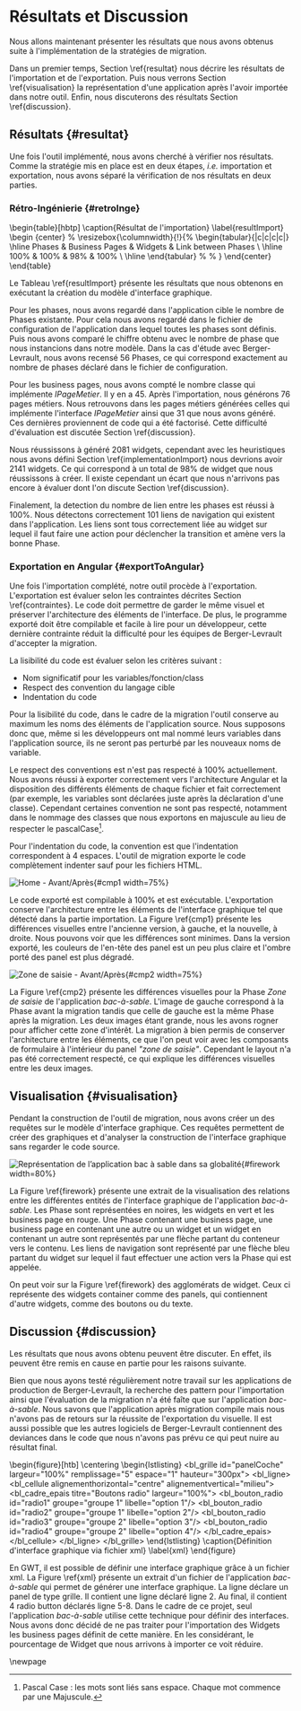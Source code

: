 # Résultats et Discussion

Nous allons maintenant présenter les résultats que nous avons obtenus suite à l'implémentation de la stratégies de migration.

Dans un premier temps, Section \ref{resultat} nous décrire les résultats de l'importation et de l'exportation.
Puis nous verrons Section \ref{visualisation} la représentation d'une application après l'avoir importée dans notre outil.
Enfin, nous discuterons des résultats Section \ref{discussion}.

## Résultats {#resultat}

Une fois l'outil implémenté, nous avons cherché à vérifier nos résultats.
Comme la stratégie mis en place est en deux étapes, _i.e._ importation et exportation,
    nous avons séparé la vérification de nos résultats en deux parties.

### Rétro-Ingénierie {#retroInge}

\begin{table}[hbtp]
    \caption{Résultat de l'importation}
    \label{resultImport}
    \begin {center}
  %  \resizebox{\columnwidth}{!}{%
    \begin{tabular}{|c|c|c|c|}
        \hline
         Phases & Business Pages & Widgets & Link between Phases \\
        \hline
        100\% & 100\% & 98\% & 100\% \\
        \hline
    \end{tabular} %
   % }
    \end{center}
\end{table}

Le Tableau \ref{resultImport} présente les résultats que nous obtenons en exécutant la création du modèle d'interface graphique.

Pour les phases, nous avons regardé dans l'application cible le nombre de Phases existante.
Pour cela nous avons regardé dans le fichier de configuration de l'application dans lequel toutes les phases sont définis.
Puis nous avons comparé le chiffre obtenu avec le nombre de phase que nous instancions dans notre modèle.
Dans la cas d'étude avec Berger-Levrault, nous avons recensé 56 Phases, ce qui correspond exactement au nombre de phases déclaré dans le fichier de configuration.

Pour les business pages, nous avons compté le nombre classe qui implémente _IPageMetier_.
Il y en a 45.
Après l'importation, nous générons 76 pages métiers.
Nous retrouvons dans les pages métiers générées celles qui implémente l'interface _IPageMetier_ ainsi que 31 que nous avons généré.
Ces dernières proviennent de code qui a été factorisé.
Cette difficulté d'évaluation est discutée Section \ref{discussion}.

Nous réussissons à généré 2081 widgets, cependant avec les heuristiques nous avons défini Section \ref{implementationImport} nous devrions avoir 2141 widgets.
Ce qui correspond à un total de 98% de widget que nous réussissons à créer.
Il existe cependant un écart que nous n'arrivons pas encore à évaluer dont l'on discute Section \ref{discussion}.

Finalement, la detection du nombre de lien entre les phases est réussi à 100%.
Nous détectons correctement 101 liens de navigation qui existent dans l'application.
Les liens sont tous correctement liée au widget sur lequel il faut faire une action
    pour déclencher la transition et amène vers la bonne Phase.

### Exportation en Angular {#exportToAngular}

Une fois l'importation complété, notre outil procède à l'exportation.
L'exportation est évaluer selon les contraintes décrites Section \ref{contraintes}.
Le code doit permettre de garder le même visuel et préserver l'architecture des éléments de l'interface.
De plus, le programme exporté doit être compilable et facile à lire pour un développeur,
    cette dernière contrainte réduit la difficulté pour les équipes de Berger-Levrault d'accepter la migration.

La lisibilité du code est évaluer selon les critères suivant :

- Nom significatif pour les variables/fonction/class
- Respect des convention du langage cible
- Indentation du code

Pour la lisibilité du code, dans le cadre de la migration l'outil conserve au maximum les noms des éléments de l'application source.
Nous supposons donc que, même si les développeurs ont mal nommé leurs variables dans l'application source, ils ne seront pas perturbé par les nouveaux noms de variable.

Le respect des conventions est n'est pas respecté à 100% actuellement.
Nous avons réussi à exporter correctement vers l'architecture Angular et la disposition des différents éléments de chaque fichier et fait correctement (par exemple, les variables sont déclarées juste après la déclaration d'une classe).
Cependant certaines convention ne sont pas respecté, notamment dans le nommage des classes que nous exportons en majuscule au lieu de respecter le pascalCase[^pascalCase].

[^pascalCase]: Pascal Case : les mots sont liés sans espace. Chaque mot commence par une Majuscule.

Pour l'indentation du code, la convention est que l'indentation correspondent à 4 espaces.
L'outil de migration exporte le code complètement indenter sauf pour les fichiers HTML.

![Home - Avant/Après](figures/cmp1.PNG){#cmp1 width=75%}

Le code exporté est compilable à 100% et est exécutable.
L'exportation conserve l'architecture entre les éléments de l'interface graphique tel que détecté dans la partie importation.
La Figure \ref{cmp1} présente les différences visuelles entre l'ancienne version, à gauche, et la nouvelle, à droite.
Nous pouvons voir que les différences sont minimes.
Dans la version exporté, les couleurs de l'en-tête des panel est un peu plus claire et l'ombre porté des panel est plus dégradé.

![Zone de saisie - Avant/Après](figures/cmp2.PNG){#cmp2 width=75%}

La Figure \ref{cmp2} présente les différences visuelles pour la Phase _Zone de saisie_ de l'application _bac-à-sable_.
L'image de gauche correspond à la Phase avant la migration tandis que celle de gauche est la même Phase après la migration.
Les deux images étant grande, nous les avons rogner pour afficher cette zone d'intérêt.
La migration à bien permis de conserver l'architecture entre les éléments, ce que l'on peut voir avec les composants de formulaire à l'intérieur du panel _"zone de saisie"_.
Cependant le layout n'a pas été correctement respecté, ce qui explique les différences visuelles entre les deux images.

## Visualisation {#visualisation}

Pendant la construction de l'outil de migration, nous avons créer un des requêtes sur
    le modèle d'interface graphique.
Ces requêtes permettent de créer des graphiques et d'analyser la construction de l'interface graphique sans regarder le code source.

![Représentation de l’application bac à sable dans sa globalité](figures/firework.png){#firework width=80%}

La Figure \ref{firework} présente une extrait de la visualisation des relations entre les
    différentes entités de l'interface graphique de l'application _bac-à-sable_.
Les Phase sont représentées en noires, les widgets en vert et les business page en rouge.
Une Phase contenant une business page, une business page en contenant une autre ou un widget et un widget en contenant un autre sont représentés par une flèche partant du conteneur vers le contenu.
Les liens de navigation sont représenté par une flèche bleu partant du widget sur lequel il faut effectuer une action vers la Phase qui est appelée.

On peut voir sur la Figure \ref{firework} des agglomérats de widget.
Ceux ci représente des widgets container comme des panels, qui contiennent d'autre widgets, comme des boutons ou du texte.

## Discussion {#discussion}

Les résultats que nous avons obtenu peuvent être discuter.
En effet, ils peuvent être remis en cause en partie pour les raisons suivante.

Bien que nous ayons testé régulièrement notre travail sur les applications de production de Berger-Levrault,
    la recherche des pattern pour l'importation ainsi que l'évaluation de la migration n'a été faîte que sur l'application
    _bac-à-sable_.
Nous savons que l'application après migration compile mais nous n'avons pas de retours sur la réussite de l'exportation du visuelle.
Il est aussi possible que les autres logiciels de Berger-Levrault contiennent des deviances dans le code que nous n'avons pas prévu
    ce qui peut nuire au résultat final.

\begin{figure}[htb]
\centering
\begin{lstlisting}
<bl_grille id="panelCoche" largeur="100%" remplissage="5" espace="1" hauteur="300px">
  <bl_ligne>
    <bl_cellule alignementhorizontal="centre" alignementvertical="milieu">
      <bl_cadre_epais titre="Boutons radio" largeur="100%">
         <bl_bouton_radio id="radio1" groupe="groupe 1" libelle="option 1"/>
         <bl_bouton_radio id="radio2" groupe="groupe 1" libelle="option 2"/>
         <bl_bouton_radio id="radio3" groupe="groupe 2" libelle="option 3"/>
         <bl_bouton_radio id="radio4" groupe="groupe 2" libelle="option 4"/>
       </bl_cadre_epais>
    </bl_cellule>
  </bl_ligne>
</bl_grille>
\end{lstlisting}
\caption{Définition d'interface graphique via fichier xml}
\label{xml}
\end{figure}

En GWT, il est possible de définir une interface graphique grâce à un fichier xml.
La Figure \ref{xml} présente un extrait d'un fichier de l'application _bac-à-sable_ qui permet de générer une interface graphique.
La ligne déclare un panel de type grille.
Il contient une ligne déclaré ligne 2.
Au final, il contient 4 radio button déclarés ligne 5-8.
Dans le cadre de ce projet, seul l'application _bac-à-sable_ utilise cette technique pour définir des interfaces.
Nous avons donc décidé de ne pas traiter pour l'importation des Widgets les business pages définit de cette manière.
En les considérant, le pourcentage de Widget que nous arrivons à importer ce voit réduire.

\newpage